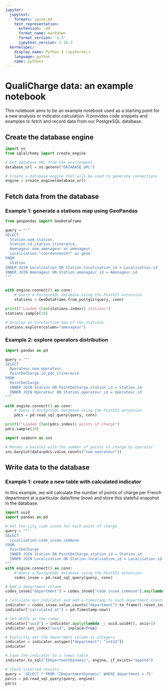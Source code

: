 ```yaml
---
jupyter:
  jupytext:
    formats: ipynb,md
    text_representation:
      extension: .md
      format_name: markdown
      format_version: '1.3'
      jupytext_version: 1.16.2
  kernelspec:
    display_name: Python 3 (ipykernel)
    language: python
    name: python3
---
```


# QualiCharge data: an example notebook

This notebook aims to be an example notebook used as a starting point for a new analysis or indicator calculation. It provides code snippets and examples to fetch and record data from our PostgreSQL database.

## Create the database engine

```python
import os
from sqlalchemy import create_engine

# Get database URL from the environment
database_url = os.getenv("DATABASE_URL")

# Create a database engine that will be used to generate connections
engine = create_engine(database_url)
```

## Fetch data from the database

### Example 1: generate a stations map using GeoPandas

```python
from geopandas import GeoDataFrame

query = """
SELECT
  Station.nom_station,
  Station.id_station_itinerance,
  Amenageur.nom_amenageur as amenageur,
  Localisation."coordonneesXY" as geom
FROM
  Station
INNER JOIN Localisation ON Station.localisation_id = Localisation.id
INNER JOIN Amenageur ON Station.amenageur_id = Amenageur.id
"""


with engine.connect() as conn:
    # Query a PostgreSQL database using the PostGIS extension
    stations = GeoDataFrame.from_postgis(query, conn)

print(f"Loaded {len(stations.index)} stations")
stations.sample(10)
```

```python
# Display an interactive map of the stations
stations.explore(column="amenageur")
```

### Example 2: explore operators distribution

```python
import pandas as pd

query = """
SELECT
  Operateur.nom_operateur,
  PointDeCharge.id_pdc_itinerance
FROM
  PointDeCharge
  INNER JOIN Station ON PointDeCharge.station_id = Station.id
  INNER JOIN Operateur ON Station.operateur_id = Operateur.id
"""

with engine.connect() as conn:
    # Query a PostgreSQL database using the PostGIS extension
    pdcs = pd.read_sql_query(query, conn)

print(f"Loaded {len(pdcs.index)} points of charge")
pdcs.sample(10)
```

```python
import seaborn as sns

# Render a barplot with the number of points of charge by operator
sns.barplot(data=pdcs.value_counts("nom_operateur"))
```

## Write data to the database

### Example 1: create a new table with calculated indicator

In this example, we will calculate the number of points of charge per French department at a particular date/time (now) and store this stateful snapshot in the database.

```python
import uuid
import pandas as pd

# Get the city code insee for each point of charge
query = """
SELECT
  Localisation.code_insee_commune
FROM
  PointDeCharge
  INNER JOIN Station ON PointDeCharge.station_id = Station.id
  INNER JOIN Localisation ON Station.localisation_id = Localisation.id
"""
with engine.connect() as conn:
    # Query a PostgreSQL database using the PostGIS extension
    codes_insee = pd.read_sql_query(query, conn)

# Add a department column
codes_insee["department"] = codes_insee["code_insee_commune"].map(lambda x: int(x[:2]) if x else None)

# Calculate our indicator and add a timestamp to each department counts (row)
indicator = codes_insee.value_counts("department").to_frame().reset_index()
indicator["calculated_at"] = pd.Timestamp.now()

# Set UUIDs as the index
indicator["uuid"] = indicator.apply(lambda _: uuid.uuid4(), axis=1)
indicator.set_index("uuid", inplace=True)

# Explictly set the department column as integers
indicator = indicator.astype({"department": "int32"})
indicator
```

```python
# Save the indicator to a (new) table
indicator.to_sql("IDepartmentDynamic", engine, if_exists="append")
```

```python
# Check inserted results
query = 'SELECT * FROM "IDepartmentDynamic" WHERE department = 75'
paris = pd.read_sql_query(query, engine)
paris
```
